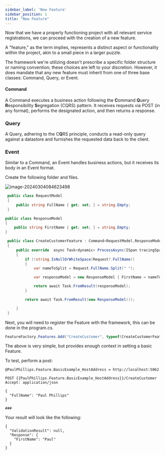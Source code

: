 ```yaml
---
sidebar_label: 'New Feature'
sidebar_position: 1
title: "New Feature"
---
```


Now that we have a properly functioning project with all relevant service registrations, we can proceed with the creation of a new feature.

A "feature," as the term implies, represents a distinct aspect or functionality within the project, akin to a small piece in a larger puzzle.

The framework we're utilizing doesn't prescribe a specific folder structure or naming convention; these choices are left to your discretion. However, it does mandate that any new feature must inherit from one of three base classes: Command, Query, or Event.

#### Command

A Command executes a business action following the **C**ommand **Q**uery **R**esponsibility **S**egregation (CQRS) pattern. It receives requests via POST (in any format), performs the designated action, and then returns a response.

### Query

A Query, adhering to the C**Q**RS principle, conducts a read-only query against a datastore and furnishes the requested data back to the client.

### Event

Similar to a Command, an Event handles business actions, but it receives its body in an Event format.

Create the following folder and files.

![image-20240304084623498](C:\Users\pphillips\AppData\Roaming\Typora\typora-user-images\image-20240304084623498.png)

```c#
 public class RequestModel
 {
     public string FullName { get; set; } = string.Empty;
 }
```

```c#
public class ResponseModel
{
    public string FirstName { get; set; } = string.Empty;
}
```

```c#
 public class CreateCustomerFeature : Command<RequestModel,ResponseModel>
 {
     public override  async Task<dynamic> ProcessAsync(ISpan tracingSpan)
     {
         if (!string.IsNullOrWhiteSpace(Request?.FullName))
         {
             var nameToSplit = Request.FullName.Split(" ");

             var responseModel = new ResponseModel { FirstName = nameToSplit[0] };

             return await Task.FromResult(responseModel);
         }

         return await Task.FromResult(new ResponseModel());

     }
 }
```

Next, you will need to register the Feature with the framework, this can be done in the program.cs.

```c#
FeatureFactory.Features.Add("CreateCustomer", typeof(CreateCustomerFeature));
```



The above is very simple, but provides enough context in setting a basic Feature.

To test, perform a post:

```http
@PaulPhillips.Feature.BasicExample_HostAddress = http://localhost:5062

POST {{PaulPhillips.Feature.BasicExample_HostAddress}}/CreateCustomer
Accept: application/json

{
  "FullName": "Paul Phillips"
}

###

```

Your result will look like the following:

```
{
  "ValidationResult": null,
  "Response": {
    "FirstName": "Paul"
  }
}
```

